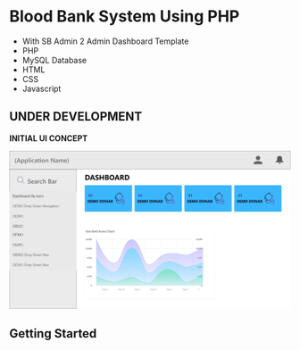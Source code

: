 # Blood Bank System Using PHP
- With SB Admin 2 Admin Dashboard Template
- PHP
- MySQL Database
- HTML
- CSS
- Javascript

## UNDER DEVELOPMENT

**INITIAL UI CONCEPT**

![](ui1.jpg)

## Getting Started